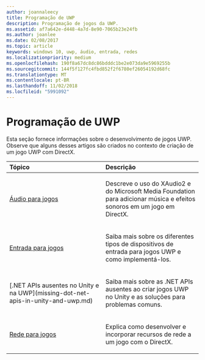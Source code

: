 ```yaml
---
author: joannaleecy
title: Programação de UWP
description: Programação de jogos da UWP.
ms.assetid: af7a642e-d448-4a7d-8e90-7065b23e24fb
ms.author: joanlee
ms.date: 02/08/2017
ms.topic: article
keywords: windows 10, uwp, áudio, entrada, redes
ms.localizationpriority: medium
ms.openlocfilehash: 190f8a67dc8dc86bdddc1be2e073da9e5969255b
ms.sourcegitcommit: 144f5f127fc4fbd852f2f6780ef26054192d68fc
ms.translationtype: MT
ms.contentlocale: pt-BR
ms.lasthandoff: 11/02/2018
ms.locfileid: "5991092"
---
```

# <a name="uwp-programming"></a>Programação de UWP

Esta seção fornece informações sobre o desenvolvimento de jogos UWP. Observe que alguns desses artigos são criados no contexto de criação de um jogo UWP com DirectX.


<table>
<colgroup>
<col width="50%" />
<col width="50%" />
</colgroup>
<thead>
<tr class="header">
<th align="left">Tópico</th>
<th align="left">Descrição</th>
</tr>
</thead>
<tbody>
<tr class="odd">
<td align="left"><p><a href="working-with-audio-in-your-directx-game.md">Áudio para jogos</a></p></td>
<td align="left"><p>Descreve o uso do XAudio2 e do Microsoft Media Foundation para adicionar música e efeitos sonoros em um jogo em DirectX.</p></td>
</tr>
<tr class="even">
<td align="left"><p><a href="input-for-games.md">Entrada para jogos</a></p></td>
<td align="left"><p>Saiba mais sobre os diferentes tipos de dispositivos de entrada para jogos UWP e como implementá-los.</p></td>
</tr>
<tr class="odd">
    <td align="left">
        <p>[.NET APIs ausentes no Unity e na UWP](missing-dot-net-apis-in-unity-and-uwp.md)</p>
    </td>
    <td align="left">
        <p>Saiba mais sobre as .NET APIs ausentes ao criar jogos UWP no Unity e as soluções para problemas comuns.</p>
    </td>
</tr>
<tr class="even">
<td align="left"><p><a href="work-with-networking-in-your-directx-game.md">Rede para jogos</a></p></td>
<td align="left"><p>Explica como desenvolver e incorporar recursos de rede a um jogo com o DirectX.</p></td>
</tr>
</tbody>
</table>
 

 

 




